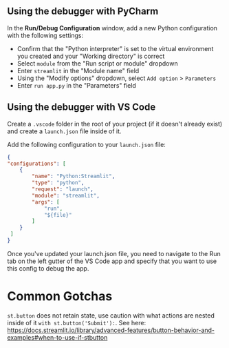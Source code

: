 ## Using the debugger with PyCharm

In the **Run/Debug Configuration** window, add a new Python configuration with the following settings:
- Confirm that the "Python interpreter" is set to the virtual environment you created and your "Working directory" is correct
- Select `module` from the "Run script or module" dropdown
- Enter `streamlit` in the "Module name" field
- Using the "Modify options" dropdown, select `Add option` > `Parameters`
- Enter `run app.py` in the "Parameters" field

## Using the debugger with VS Code
Create a `.vscode` folder in the root of your project (if it doesn't already exist) and create a `launch.json` file inside of it.

Add the following configuration to your `launch.json` file:

```json
{
"configurations": [
    {
        "name": "Python:Streamlit",
        "type": "python",
        "request": "launch",
        "module": "streamlit",
        "args": [
            "run",
            "${file}"
        ]
    }
 ]
}
```

Once you've updated your launch.json file, you need to navigate to the Run tab on the left gutter of the VS Code app and specify that you want to use this config to debug the app.

# Common Gotchas

`st.button` does not retain state, use caution with what actions are nested inside of it `with st.button('Submit'):`.
See here: https://docs.streamlit.io/library/advanced-features/button-behavior-and-examples#when-to-use-if-stbutton
